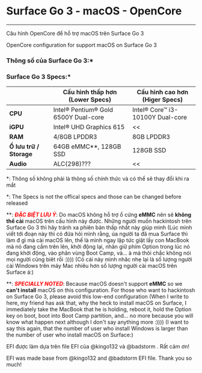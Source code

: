 # Surface Go 3 - macOS - OpenCore
---
Câu hình OpenCore để hỗ trợ macOS trên Surface Go 3

OpenCore configuration for support macOS on Surface Go 3

### Thông số của Surface Go 3:*
### Surface Go 3 Specs:*
|                           |  Cấu hình thấp hơn (Lower Specs)     |   Cấu hình cao hơn (Higer Specs)     |
|---------------------------|--------------------------------------|---------------------------------------
|         **CPU**           | Intel® Pentium® Gold 6500Y Dual-core |   Intel® Core™ i3-10100Y Dual-core   |
|         **iGPU**          |     Intel® UHD Graphics 615          |                  <<                  |
|         **RAM**           |           4/8GB LPDDR3               |               8GB LPDDR3             |
|  **Ổ lưu trữ / Storage**  |      64GB eMMC**, 128GB SSD          |               128GB SSD              |
|         **Audio**         |              ALC(298)???             |                  <<                  |

*: Thông số không phải là thông số chính thức và có thể sẽ thay đổi khi ra mắt

*: The Specs is not the offical specs and those can be changed before released

**: <span style="color:red">_**ĐẶC BIỆT LƯU Ý**_</span>: Do macOS không hỗ trợ ổ cứng **eMMC** nên sẽ **không thể cài** macOS trên cấu hình này được. Những người muốn hackintosh trên Surface Go 3 thì hãy tránh xa phiên bản thấp nhất này giúp mình (Lúc mình viết tới đoạn này thì có đứa hỏi mình rằng, ủa người ta đã mua Surface thì làm đ gì mà cài macOS lên, thế là mình ngay lập tức giật lấy con MacBook mà nó đang cầm trên lên, khởi động lại, nhân giữ phím Option trong lúc nó đang khởi động, vào phân vùng Boot Camp, và... à mà thôi chắc không nói mọi người cũng biêt rồi :)))) (Có cái này mình nhăc nhẹ lại là số lượng người cài Windows trên máy Mac nhiêu hơn số lượng người cài macOS trên Surface á:)

**: <span style="color:red">_**SPECIALLY NOTED**_</span>: Because macOS doesn't support **eMMC** so we **can't install** macOS on this configuration. For those who want to hackintosh on Surface Go 3, please avoid this low-end configuration (When I write to here, my friend has ask that, why the heck to install macOS on Surface, I immediately take the MacBook that he is holding, reboot it, hold the Option key on boot, boot into Boot Camp partition, and... no more because you will know what happen next although I don't say anything more :)))) (I want to say this again, that the number of user who install Windows is larger than the number of user who install macOS on Surface:)

EFI được làm dựa trên file EFI của @kingo132 và @badstorm . Rất cảm ơn!

EFI was made base from @kingo132 and @badstorm EFI file. Thank you so much!
